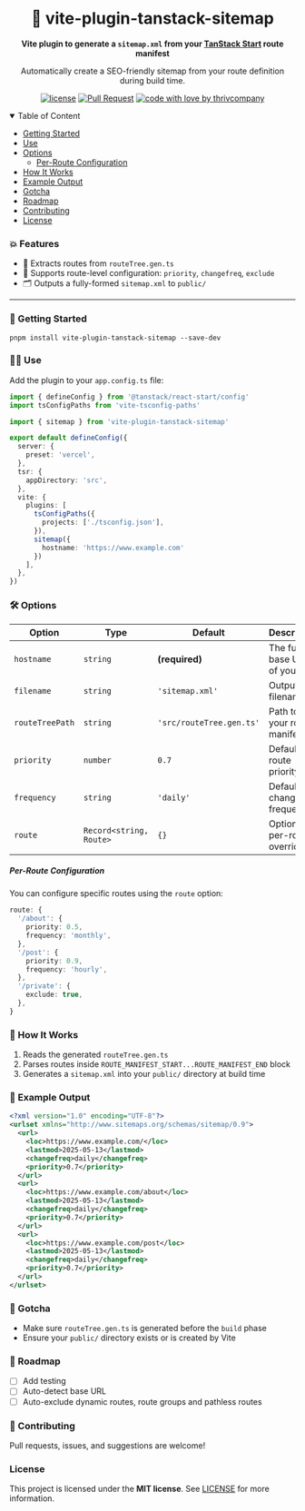 <div align="center">

# 📡 vite-plugin-tanstack-sitemap

**Vite plugin to generate a `sitemap.xml` from your [TanStack Start](https://tanstack.com/start) route manifest**
  
Automatically create a SEO-friendly sitemap from your route definition during build time.

<div>

[![license](https://img.shields.io/github/license/thrivcompany/elrond.svg?style=flat-square)](LICENSE) [![Pull Request](https://img.shields.io/badge/PRs-welcome-ff69b4.svg?style=flat-square)](https://github.com/thrivcompany/elrond/issues?q=is%3Aissue+is%3Aopen+label%3A%22help+wanted%22) [![code with love by thrivcompany](https://img.shields.io/badge/%3C%2F%3E%20with%20%E2%99%A5%20by-thrivcompany-ff1414.svg?style=flat-square)](https://github.com/thrivcompany)

</div>

</div>

<details open="open">
  <summary>Table of Content</summary>

- [Getting Started](#getting-started)
- [Use](#use)
- [Options](#options)
  - [Per-Route Configuration](#per-route-configuration)
- [How It Works](#how-it-works)
- [Example Output](#example-output)
- [Gotcha](#gotcha)
- [Roadmap](#roadmap)
- [Contributing](#contributing)
- [License](#license)
</details>

### 💥 Features
* 📁 Extracts routes from `routeTree.gen.ts`
* 🔧 Supports route-level configuration: `priority`, `changefreq`, `exclude`
* 🗂 Outputs a fully-formed `sitemap.xml` to `public/`

---

### 🚀 Getting Started
```shell
pnpm install vite-plugin-tanstack-sitemap --save-dev
```

### 🧑‍💻 Use
Add the plugin to your `app.config.ts` file:

```ts
import { defineConfig } from '@tanstack/react-start/config'
import tsConfigPaths from 'vite-tsconfig-paths'

import { sitemap } from 'vite-plugin-tanstack-sitemap'

export default defineConfig({
  server: {
    preset: 'vercel',
  },
  tsr: {
    appDirectory: 'src',
  },
  vite: {
    plugins: [
      tsConfigPaths({
        projects: ['./tsconfig.json'],
      }),
      sitemap({
        hostname: 'https://www.example.com'
      })
    ],
  },
})
```

### 🛠️ Options
| Option          | Type                    | Default                  | Description                       |
| --------------- | ----------------------- | ------------------------ | --------------------------------- |
| `hostname`      | `string`                | **(required)**           | The full base URL of your site    |
| `filename`      | `string`                | `'sitemap.xml'`          | Output filename                   |
| `routeTreePath` | `string`                | `'src/routeTree.gen.ts'` | Path to your route manifest       |
| `priority`      | `number`                | `0.7`                    | Default route priority            |
| `frequency`     | `string`                | `'daily'`                | Default change frequency          |
| `route`         | `Record<string, Route>` | `{}`                     | Optional per-route overrides      |

##### Per-Route Configuration
You can configure specific routes using the `route` option:

```ts
route: {
  '/about': {
    priority: 0.5,
    frequency: 'monthly',
  },
  '/post': {
    priority: 0.9,
    frequency: 'hourly',
  },
  '/private': {
    exclude: true,
  },
}
```

### 🧠 How It Works
1. Reads the generated `routeTree.gen.ts`
2. Parses routes inside `ROUTE_MANIFEST_START...ROUTE_MANIFEST_END` block
3. Generates a `sitemap.xml` into your `public/` directory at build time

### 📰 Example Output
```xml
<?xml version="1.0" encoding="UTF-8"?>
<urlset xmlns="http://www.sitemaps.org/schemas/sitemap/0.9">
  <url>
    <loc>https://www.example.com/</loc>
    <lastmod>2025-05-13</lastmod>
    <changefreq>daily</changefreq>
    <priority>0.7</priority>
  </url>
  <url>
    <loc>https://www.example.com/about</loc>
    <lastmod>2025-05-13</lastmod>
    <changefreq>daily</changefreq>
    <priority>0.7</priority>
  </url>
  <url>
    <loc>https://www.example.com/post</loc>
    <lastmod>2025-05-13</lastmod>
    <changefreq>daily</changefreq>
    <priority>0.7</priority>
  </url>
</urlset>
```

### 🐛 Gotcha
* Make sure `routeTree.gen.ts` is generated before the `build` phase
* Ensure your `public/` directory exists or is created by Vite

### 🚧 Roadmap
* [ ] Add testing
* [ ] Auto-detect base URL
* [ ] Auto-exclude dynamic routes, route groups and pathless routes

### 🫰 Contributing
Pull requests, issues, and suggestions are welcome!

### License
This project is licensed under the **MIT license**.
See [LICENSE](license) for more information.
